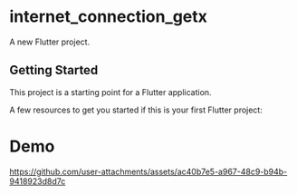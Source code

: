 # internet_connection_getx

A new Flutter project.

## Getting Started

This project is a starting point for a Flutter application.

A few resources to get you started if this is your first Flutter project:


# Demo

https://github.com/user-attachments/assets/ac40b7e5-a967-48c9-b94b-9418923d8d7c

